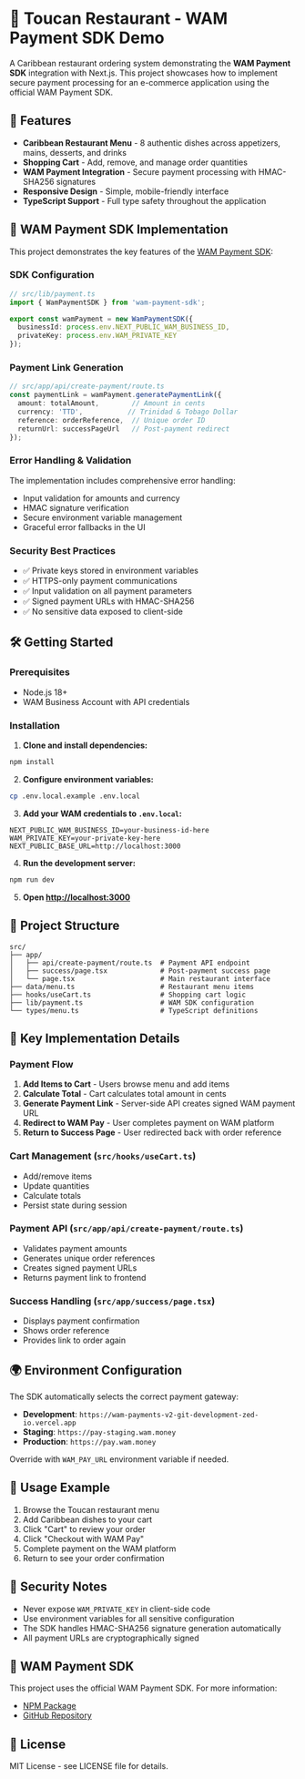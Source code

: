 # 🦜 Toucan Restaurant - WAM Payment SDK Demo

A Caribbean restaurant ordering system demonstrating the **WAM Payment SDK** integration with Next.js. This project showcases how to implement secure payment processing for an e-commerce application using the official WAM Payment SDK.

## 🌟 Features

- **Caribbean Restaurant Menu** - 8 authentic dishes across appetizers, mains, desserts, and drinks
- **Shopping Cart** - Add, remove, and manage order quantities
- **WAM Payment Integration** - Secure payment processing with HMAC-SHA256 signatures
- **Responsive Design** - Simple, mobile-friendly interface
- **TypeScript Support** - Full type safety throughout the application

## 🚀 WAM Payment SDK Implementation

This project demonstrates the key features of the [WAM Payment SDK](https://www.npmjs.com/package/wam-payment-sdk):

### SDK Configuration
```typescript
// src/lib/payment.ts
import { WamPaymentSDK } from 'wam-payment-sdk';

export const wamPayment = new WamPaymentSDK({
  businessId: process.env.NEXT_PUBLIC_WAM_BUSINESS_ID,
  privateKey: process.env.WAM_PRIVATE_KEY
});
```

### Payment Link Generation
```typescript
// src/app/api/create-payment/route.ts
const paymentLink = wamPayment.generatePaymentLink({
  amount: totalAmount,        // Amount in cents
  currency: 'TTD',           // Trinidad & Tobago Dollar
  reference: orderReference,  // Unique order ID
  returnUrl: successPageUrl   // Post-payment redirect
});
```

### Error Handling & Validation
The implementation includes comprehensive error handling:
- Input validation for amounts and currency
- HMAC signature verification
- Secure environment variable management
- Graceful error fallbacks in the UI

### Security Best Practices
- ✅ Private keys stored in environment variables
- ✅ HTTPS-only payment communications
- ✅ Input validation on all payment parameters
- ✅ Signed payment URLs with HMAC-SHA256
- ✅ No sensitive data exposed to client-side

## 🛠️ Getting Started

### Prerequisites
- Node.js 18+ 
- WAM Business Account with API credentials

### Installation

1. **Clone and install dependencies:**
```bash
npm install
```

2. **Configure environment variables:**
```bash
cp .env.local.example .env.local
```

3. **Add your WAM credentials to `.env.local`:**
```env
NEXT_PUBLIC_WAM_BUSINESS_ID=your-business-id-here
WAM_PRIVATE_KEY=your-private-key-here
NEXT_PUBLIC_BASE_URL=http://localhost:3000
```

4. **Run the development server:**
```bash
npm run dev
```

5. **Open [http://localhost:3000](http://localhost:3000)**

## 📁 Project Structure

```
src/
├── app/
│   ├── api/create-payment/route.ts  # Payment API endpoint
│   ├── success/page.tsx             # Post-payment success page
│   └── page.tsx                     # Main restaurant interface
├── data/menu.ts                     # Restaurant menu items
├── hooks/useCart.ts                 # Shopping cart logic
├── lib/payment.ts                   # WAM SDK configuration
└── types/menu.ts                    # TypeScript definitions
```

## 🔧 Key Implementation Details

### Payment Flow
1. **Add Items to Cart** - Users browse menu and add items
2. **Calculate Total** - Cart calculates total amount in cents
3. **Generate Payment Link** - Server-side API creates signed WAM payment URL
4. **Redirect to WAM Pay** - User completes payment on WAM platform
5. **Return to Success Page** - User redirected back with order reference

### Cart Management (`src/hooks/useCart.ts`)
- Add/remove items
- Update quantities
- Calculate totals
- Persist state during session

### Payment API (`src/app/api/create-payment/route.ts`)
- Validates payment amounts
- Generates unique order references
- Creates signed payment URLs
- Returns payment link to frontend

### Success Handling (`src/app/success/page.tsx`)
- Displays payment confirmation
- Shows order reference
- Provides link to order again

## 🌍 Environment Configuration

The SDK automatically selects the correct payment gateway:

- **Development**: `https://wam-payments-v2-git-development-zed-io.vercel.app`
- **Staging**: `https://pay-staging.wam.money`
- **Production**: `https://pay.wam.money`

Override with `WAM_PAY_URL` environment variable if needed.

## 📱 Usage Example

1. Browse the Toucan restaurant menu
2. Add Caribbean dishes to your cart
3. Click "Cart" to review your order
4. Click "Checkout with WAM Pay"
5. Complete payment on the WAM platform
6. Return to see your order confirmation

## 🔐 Security Notes

- Never expose `WAM_PRIVATE_KEY` in client-side code
- Use environment variables for all sensitive configuration
- The SDK handles HMAC-SHA256 signature generation automatically
- All payment URLs are cryptographically signed

## 🤝 WAM Payment SDK

This project uses the official WAM Payment SDK. For more information:
- [NPM Package](https://www.npmjs.com/package/wam-payment-sdk)
- [GitHub Repository](https://github.com/wam-digital/wam-payment-sdk)

## 📄 License

MIT License - see LICENSE file for details.

